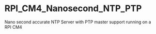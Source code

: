 # RPI_CM4_Nanosecond_NTP_PTP
Nano second accurate NTP Server with PTP master support running on a RPI CM4
